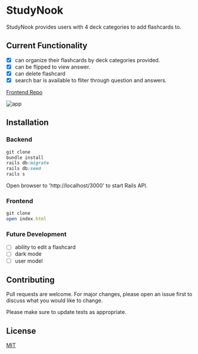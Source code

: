 # StudyNook

StudyNook provides users with 4 deck categories to add flashcards to.

## Current Functionality

- [x] can organize their flashcards by deck categories provided.
- [x] can be flipped to view answer.
- [x] can delete flashcard
- [x] search bar is available to fliter through question and answers.

[Frontend Repo](https://github.com/ferrufinob/StudyNook-frontend.git)

![app](app.gif)

## Installation

### Backend

```ruby
git clone
bundle install
rails db:migrate
rails db:seed
rails s
```

Open browser to 'http://localhost/3000' to start Rails API.

### Frontend

```ruby
git clone
open index.html
```

### Future Development

- [ ] ability to edit a flashcard
- [ ] dark mode
- [ ] user model

## Contributing

Pull requests are welcome. For major changes, please open an issue first to discuss what you would like to change.

Please make sure to update tests as appropriate.

## License

[MIT](https://choosealicense.com/licenses/mit/)
